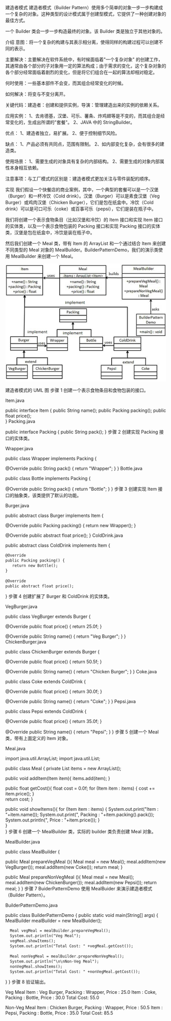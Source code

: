 建造者模式 建造者模式（Builder Pattern）使用多个简单的对象一步一步构建成一个复杂的对象。这种类型的设计模式属于创建型模式，它提供了一种创建对象的最佳方式。

一个 Builder 类会一步一步构造最终的对象。该 Builder 类是独立于其他对象的。

介绍 意图：将一个复杂的构建与其表示相分离，使得同样的构建过程可以创建不同的表示。

主要解决：主要解决在软件系统中，有时候面临着"一个复杂对象"
的创建工作，其通常由各个部分的子对象用一定的算法构成；由于需求的变化，这个复杂对象的各个部分经常面临着剧烈的变化，但是将它们组合在一起的算法却相对稳定。

何时使用：一些基本部件不会变，而其组合经常变化的时候。

如何解决：将变与不变分离开。

关键代码：建造者：创建和提供实例，导演：管理建造出来的实例的依赖关系。

应用实例： 1、去肯德基，汉堡、可乐、薯条、炸鸡翅等是不变的，而其组合是经常变化的，生成出所谓的"套餐"。 2、JAVA 中的 StringBuilder。

优点： 1、建造者独立，易扩展。 2、便于控制细节风险。

缺点： 1、产品必须有共同点，范围有限制。 2、如内部变化复杂，会有很多的建造类。

使用场景： 1、需要生成的对象具有复杂的内部结构。 2、需要生成的对象内部属性本身相互依赖。

注意事项：与工厂模式的区别是：建造者模式更加关注与零件装配的顺序。

实现 我们假设一个快餐店的商业案例，其中，一个典型的套餐可以是一个汉堡（Burger）和一杯冷饮（Cold drink）。汉堡（Burger）可以是素食汉堡（Veg
Burger）或鸡肉汉堡（Chicken
Burger），它们是包在纸盒中。冷饮（Cold drink）可以是可口可乐（coke）或百事可乐（pepsi），它们是装在瓶子中。

我们将创建一个表示食物条目（比如汉堡和冷饮）的 Item 接口和实现 Item 接口的实体类，以及一个表示食物包装的 Packing 接口和实现
Packing 接口的实体类，汉堡是包在纸盒中，冷饮是装在瓶子中。

然后我们创建一个 Meal 类，带有 Item 的 ArrayList 和一个通过结合 Item 来创建不同类型的 Meal 对象的
MealBuilder。BuilderPatternDemo，我们的演示类使用 MealBuilder
来创建一个 Meal。

![](builder_pattern_uml_diagram.jpg)

建造者模式的 UML 图 步骤 1 创建一个表示食物条目和食物包装的接口。

Item.java

public interface Item { public String name(); public Packing packing(); public float price();    
} Packing.java

public interface Packing { public String pack(); } 步骤 2 创建实现 Packing 接口的实体类。

Wrapper.java

public class Wrapper implements Packing {

@Override public String pack() { return "Wrapper"; } } Bottle.java

public class Bottle implements Packing {

@Override public String pack() { return "Bottle"; } } 步骤 3 创建实现 Item 接口的抽象类，该类提供了默认的功能。

Burger.java

public abstract class Burger implements Item {

@Override public Packing packing() { return new Wrapper(); }

@Override public abstract float price(); } ColdDrink.java

public abstract class ColdDrink implements Item {

    @Override
    public Packing packing() {
       return new Bottle();
    }

    @Override
    public abstract float price();

} 步骤 4 创建扩展了 Burger 和 ColdDrink 的实体类。

VegBurger.java

public class VegBurger extends Burger {

@Override public float price() { return 25.0f; }

@Override public String name() { return "Veg Burger"; } } ChickenBurger.java

public class ChickenBurger extends Burger {

@Override public float price() { return 50.5f; }

@Override public String name() { return "Chicken Burger"; } } Coke.java

public class Coke extends ColdDrink {

@Override public float price() { return 30.0f; }

@Override public String name() { return "Coke"; } } Pepsi.java

public class Pepsi extends ColdDrink {

@Override public float price() { return 35.0f; }

@Override public String name() { return "Pepsi"; } } 步骤 5 创建一个 Meal 类，带有上面定义的 Item 对象。

Meal.java

import java.util.ArrayList; import java.util.List;

public class Meal { private List<Item> items = new ArrayList<Item>();

public void addItem(Item item){ items.add(item); }

public float getCost(){ float cost = 0.0f; for (Item item : items) { cost += item.price(); }        
return cost; }

public void showItems(){ for (Item item : items) { System.out.print("Item : "+item.name()); System.out.print(",
Packing : "+item.packing().pack()); System.out.println(", Price : "+item.price()); }        
}    
} 步骤 6 创建一个 MealBuilder 类，实际的 builder 类负责创建 Meal 对象。

MealBuilder.java

public class MealBuilder {

public Meal prepareVegMeal (){ Meal meal = new Meal(); meal.addItem(new VegBurger()); meal.addItem(new Coke()); return
meal; }

public Meal prepareNonVegMeal (){ Meal meal = new Meal(); meal.addItem(new ChickenBurger()); meal.addItem(new Pepsi());
return meal; } } 步骤 7 BuiderPatternDemo 使用 MealBuider 来演示建造者模式（Builder Pattern）。

BuilderPatternDemo.java

public class BuilderPatternDemo { public static void main(String[] args) { MealBuilder mealBuilder = new MealBuilder();

      Meal vegMeal = mealBuilder.prepareVegMeal();
      System.out.println("Veg Meal");
      vegMeal.showItems();
      System.out.println("Total Cost: " +vegMeal.getCost());

      Meal nonVegMeal = mealBuilder.prepareNonVegMeal();
      System.out.println("\n\nNon-Veg Meal");
      nonVegMeal.showItems();
      System.out.println("Total Cost: " +nonVegMeal.getCost());

} } 步骤 8 验证输出。

Veg Meal Item : Veg Burger, Packing : Wrapper, Price : 25.0 Item : Coke, Packing : Bottle, Price : 30.0 Total Cost: 55.0

Non-Veg Meal Item : Chicken Burger, Packing : Wrapper, Price : 50.5 Item : Pepsi, Packing : Bottle, Price : 35.0 Total
Cost: 85.5